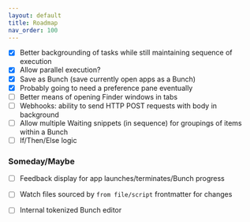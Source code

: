 ```yaml
---
layout: default
title: Roadmap
nav_order: 100
---
```

- [x] Better backgrounding of tasks while still maintaining sequence of execution
- [x] Allow parallel execution?
- [x] Save as Bunch (save currently open apps as a Bunch)
- [x] Probably going to need a preference pane eventually
- [ ] Better means of opening Finder windows in tabs
- [ ] Webhooks: ability to send HTTP POST requests with body in background
- [ ] Allow multiple Waiting snippets (in sequence) for groupings of items within a Bunch
- [ ] If/Then/Else logic

### Someday/Maybe

- [ ] Feedback display for app launches/terminates/Bunch progress
- [ ] Watch files sourced by `from file/script` frontmatter for changes
- [ ] Internal tokenized Bunch editor

